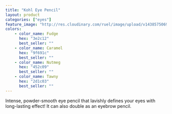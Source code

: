 ```yaml
---
title: "Kohl Eye Pencil"
layout: product
categories: ["eyes"]
feature_image: "http://res.cloudinary.com/ruel/image/upload/v1438575069/fs/no-image.jpg"
colors:
    - color_name: Fudge
      hex: "3e2c12"
      best_seller: ""
    - color_name: Caramel
      hex: "9f691c"
      best_seller: ""
    - color_name: Nutmeg
      hex: "452c09"
      best_seller: ""
    - color_name: Tawny
      hex: "2d1c03"
      best_seller: ""
---
```

Intense, powder-smooth eye pencil that lavishly defines your eyes with long-lasting effect! It can also double as an eyebrow pencil.